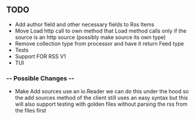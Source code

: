 ## TODO

+ Add author field and other necessary fields to Rss Items
+ Move Load http call to own method that Load method calls only if the source is an http source (possibly make source its own type)
+ Remove collection type from processor and have it return Feed type
+ Tests
+ Support FOR RSS V1 
+ TUI

### -- Possible Changes -- 
+ Make Add sources use an io.Reader we can do this under the hood so the add sources method of the client still uses an easy syntax but this will also support testing with golden files without parsing the rss from the files first 